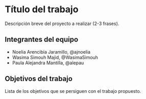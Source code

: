 # Título del trabajo

Descripción breve del proyecto a realizar (2-3 frases).

## Integrantes del equipo

* Noelia Arencibia Jaramillo,  @ajnoelia 
* Wasima Simouh  Majid,  @WasimaSimouh 
* Paula Alejandra  Mantilla,  @alepau

## Objetivos del trabajo

Lista de los objetivos que se persiguen con el trabajo propuesto.
